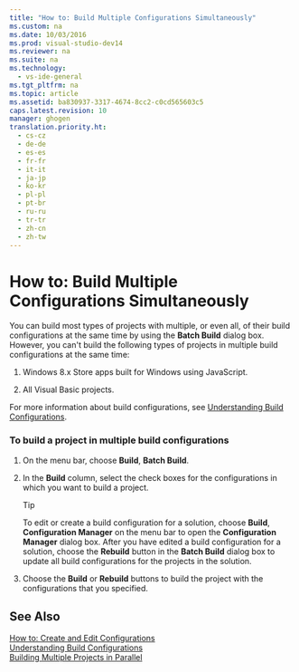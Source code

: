```yaml
---
title: "How to: Build Multiple Configurations Simultaneously"
ms.custom: na
ms.date: 10/03/2016
ms.prod: visual-studio-dev14
ms.reviewer: na
ms.suite: na
ms.technology: 
  - vs-ide-general
ms.tgt_pltfrm: na
ms.topic: article
ms.assetid: ba830937-3317-4674-8cc2-c0cd565603c5
caps.latest.revision: 10
manager: ghogen
translation.priority.ht: 
  - cs-cz
  - de-de
  - es-es
  - fr-fr
  - it-it
  - ja-jp
  - ko-kr
  - pl-pl
  - pt-br
  - ru-ru
  - tr-tr
  - zh-cn
  - zh-tw
---
```

# How to: Build Multiple Configurations Simultaneously
You can build most types of projects with multiple, or even all, of their build configurations at the same time by using the **Batch Build** dialog box. However, you can't build the following types of projects in multiple build configurations at the same time:  
  
1.  Windows 8.x Store apps built for Windows using JavaScript.  
  
2.  All Visual Basic projects.  
  
 For more information about build configurations, see [Understanding Build Configurations](../VS_IDE/Understanding-Build-Configurations.md).  
  
### To build a project in multiple build configurations  
  
1.  On the menu bar, choose **Build**, **Batch Build**.  
  
2.  In the **Build** column, select the check boxes for the configurations in which you want to build a project.  
  
    > [!TIP]
    >  To edit or create a build configuration for a solution, choose **Build**, **Configuration Manager** on the menu bar to open the **Configuration Manager** dialog box. After you have edited a build configuration for a solution, choose the **Rebuild** button in the **Batch Build** dialog box to update all build configurations for the projects in the solution.  
  
3.  Choose the **Build** or **Rebuild** buttons to build the project with the configurations that you specified.  
  
## See Also  
 [How to: Create and Edit Configurations](../VS_IDE/How-to--Create-and-Edit-Configurations.md)   
 [Understanding Build Configurations](../VS_IDE/Understanding-Build-Configurations.md)   
 [Building Multiple Projects in Parallel](../VS_IDE/Building-Multiple-Projects-in-Parallel-with-MSBuild.md)